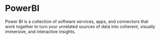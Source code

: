 # PowerBI
Power BI is a collection of software services, apps, and connectors that work together to turn your unrelated sources of data into coherent, visually immersive, and interactive insights. 
